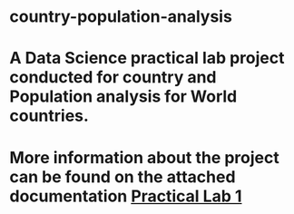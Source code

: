 # country-population-analysis

# A Data Science practical lab project conducted for country and Population analysis for World countries.

# More information about the project can be found on the attached documentation [Practical Lab 1](GOPANE_O_(29658888)_CISM623_Practical_Lab_1.ipynb)
